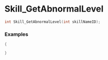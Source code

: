 # Skill_GetAbnormalLevel
```cpp - C++
int Skill_GetAbnormalLevel(int skillNameID);
```

### Examples
```cpp - C++
{

}
```
